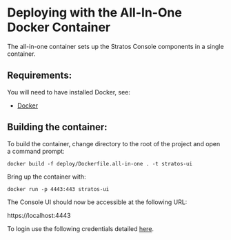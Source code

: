 # Deploying with the All-In-One Docker Container

The all-in-one container sets up the Stratos Console components in a single container.

## Requirements:

You will need to have installed Docker, see:

* [Docker](https://docs.docker.com/engine/installation/)

## Building the container:

To build the container, change directory to the root of the project and open a command prompt:

```
docker build -f deploy/Dockerfile.all-in-one . -t stratos-ui
```

Bring up the container with:

```
docker run -p 4443:443 stratos-ui
```

The Console UI should now be accessible at the following URL:

https://localhost:4443

To login use the following credentials detailed [here](../../docs/access.md).
